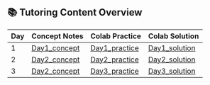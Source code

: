 ## 📚 Tutoring Content Overview

| Day | Concept Notes | Colab Practice | Colab Solution |
|------|---------------|----------------| ----------------|
| 1 | [Day1_concept](day1_concepts_eng.md) | [Day1_practice]([Day1]_Pandas_practice.ipynb) | [Day1_solution]([Day1]_Pandas_solution.ipynb)
| 2 | [Day2_concept](day2_concepts_eng.md) | [Day2_practice]([Day2]_Pandas_practice.ipynb) | [Day2_solution]([Day1]_Pandas_solution.ipynb)
| 3 | [Day2_concept](day3_concepts_eng.md) | [Day3_practice]([Day3]_Pandas_practice.ipynb) | [Day3_solution]([Day1]_Pandas_solution.ipynb)
